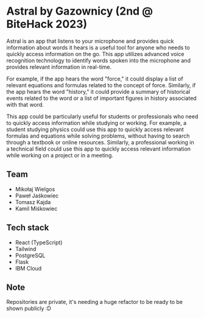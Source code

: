 # Astral by Gazownicy (2nd @ BiteHack 2023)

Astral is an app that listens to your microphone and provides quick information about words it hears is a useful tool for anyone who needs to quickly access information on the go. This app utilizes advanced voice recognition technology to identify words spoken into the microphone and provides relevant information in real-time.

For example, if the app hears the word "force," it could display a list of relevant equations and formulas related to the concept of force. Similarly, if the app hears the word "history," it could provide a summary of historical events related to the word or a list of important figures in history associated with that word.

This app could be particularly useful for students or professionals who need to quickly access information while studying or working. For example, a student studying physics could use this app to quickly access relevant formulas and equations while solving problems, without having to search through a textbook or online resources. Similarly, a professional working in a technical field could use this app to quickly access relevant information while working on a project or in a meeting.

## Team

* Mikołaj Wielgos
* Paweł Jaśkowiec
* Tomasz Kajda
* Kamil Miśkowiec


## Tech stack

* React (TypeScript)
* Tailwind
* PostgreSQL
* Flask
* IBM Cloud

## Note

Repositories are private, it's needing a huge refactor to be ready to be shown publicly :D
